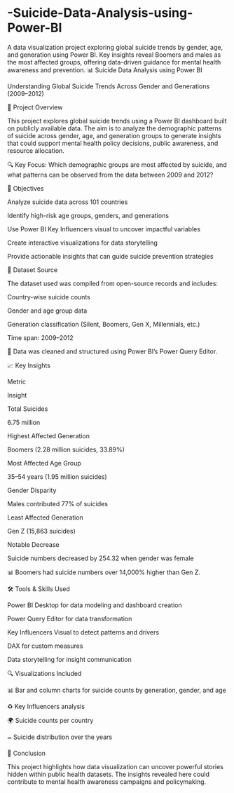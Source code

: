 # -Suicide-Data-Analysis-using-Power-BI
A data visualization project exploring global suicide trends by gender, age, and generation using Power BI. Key insights reveal Boomers and males as the most affected groups, offering data-driven guidance for mental health awareness and prevention.
📊 Suicide Data Analysis using Power BI

Understanding Global Suicide Trends Across Gender and Generations (2009–2012)

 

📁 Project Overview

This project explores global suicide trends using a Power BI dashboard built on publicly available data. The aim is to analyze the demographic patterns of suicide across gender, age, and generation groups to generate insights that could support mental health policy decisions, public awareness, and resource allocation.

🔍 Key Focus: Which demographic groups are most affected by suicide, and what patterns can be observed from the data between 2009 and 2012?

🧠 Objectives

Analyze suicide data across 101 countries

Identify high-risk age groups, genders, and generations

Use Power BI Key Influencers visual to uncover impactful variables

Create interactive visualizations for data storytelling

Provide actionable insights that can guide suicide prevention strategies

📂 Dataset Source

The dataset used was compiled from open-source records and includes:

Country-wise suicide counts

Gender and age group data

Generation classification (Silent, Boomers, Gen X, Millennials, etc.)

Time span: 2009–2012

📌 Data was cleaned and structured using Power BI’s Power Query Editor.

📈 Key Insights

Metric

Insight

Total Suicides

6.75 million

Highest Affected Generation

Boomers (2.28 million suicides, 33.89%)

Most Affected Age Group

35–54 years (1.95 million suicides)

Gender Disparity

Males contributed 77% of suicides

Least Affected Generation

Gen Z (15,863 suicides)

Notable Decrease

Suicide numbers decreased by 254.32 when gender was female

📊 Boomers had suicide numbers over 14,000% higher than Gen Z.

🛠 Tools & Skills Used

Power BI Desktop for data modeling and dashboard creation

Power Query Editor for data transformation

Key Influencers Visual to detect patterns and drivers

DAX for custom measures

Data storytelling for insight communication

🔍 Visualizations Included

📊 Bar and column charts for suicide counts by generation, gender, and age

♻️ Key Influencers analysis

🌍 Suicide counts per country

🗕️ Suicide distribution over the years

🎯 Conclusion

This project highlights how data visualization can uncover powerful stories hidden within public health datasets. The insights revealed here could contribute to mental health awareness campaigns and policymaking.

